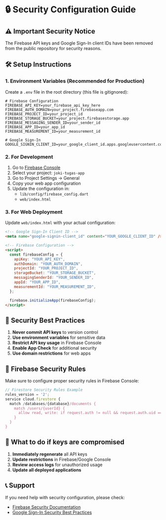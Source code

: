 # 🔒 Security Configuration Guide

## ⚠️ Important Security Notice

The Firebase API keys and Google Sign-In client IDs have been removed from the public repository for security reasons.

## 🛠️ Setup Instructions

### 1. Environment Variables (Recommended for Production)

Create a `.env` file in the root directory (this file is gitignored):

```env
# Firebase Configuration
FIREBASE_API_KEY=your_firebase_api_key_here
FIREBASE_AUTH_DOMAIN=your_project.firebaseapp.com
FIREBASE_PROJECT_ID=your_project_id
FIREBASE_STORAGE_BUCKET=your_project.firebasestorage.app
FIREBASE_MESSAGING_SENDER_ID=your_sender_id
FIREBASE_APP_ID=your_app_id
FIREBASE_MEASUREMENT_ID=your_measurement_id

# Google Sign-In
GOOGLE_SIGNIN_CLIENT_ID=your_google_client_id.apps.googleusercontent.com
```

### 2. For Development

1. Go to [Firebase Console](https://console.firebase.google.com/)
2. Select your project: `joki-tugas-app`
3. Go to Project Settings → General
4. Copy your web app configuration
5. Update the configuration in:
   - `lib/config/firebase_config.dart`
   - `web/index.html`

### 3. For Web Deployment

Update `web/index.html` with your actual configuration:

```html
<!-- Google Sign-In Client ID -->
<meta name="google-signin-client_id" content="YOUR_GOOGLE_CLIENT_ID" />

<!-- Firebase Configuration -->
<script>
  const firebaseConfig = {
    apiKey: "YOUR_API_KEY",
    authDomain: "YOUR_AUTH_DOMAIN",
    projectId: "YOUR_PROJECT_ID",
    storageBucket: "YOUR_STORAGE_BUCKET",
    messagingSenderId: "YOUR_SENDER_ID",
    appId: "YOUR_APP_ID",
    measurementId: "YOUR_MEASUREMENT_ID",
  };

  firebase.initializeApp(firebaseConfig);
</script>
```

## 🔐 Security Best Practices

1. **Never commit API keys** to version control
2. **Use environment variables** for sensitive data
3. **Restrict API key usage** in Firebase Console
4. **Enable App Check** for additional security
5. **Use domain restrictions** for web apps

## 📝 Firebase Security Rules

Make sure to configure proper security rules in Firebase Console:

```javascript
// Firestore Security Rules Example
rules_version = '2';
service cloud.firestore {
  match /databases/{database}/documents {
    match /users/{userId} {
      allow read, write: if request.auth != null && request.auth.uid == userId;
    }
  }
}
```

## 🚨 What to do if keys are compromised

1. **Immediately regenerate** all API keys
2. **Update restrictions** in Firebase/Google Console
3. **Review access logs** for unauthorized usage
4. **Update all deployed applications**

## 📞 Support

If you need help with security configuration, please check:

- [Firebase Security Documentation](https://firebase.google.com/docs/rules)
- [Google Sign-In Security Best Practices](https://developers.google.com/identity/sign-in/web/security)
